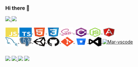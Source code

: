 ### Hi there 👋

<!--
**MarceloFernandes5/MarceloFernandes5** is a ✨ _special_ ✨ repository because its `README.md` (this file) appears on your GitHub profile.

Here are some ideas to get you started:

- 🔭 I’m currently in a internship
- 🌱 I’m currently learning TypeScript and Angular JS
- 📫 How to reach me: marcelocoluci@gmail.com
-->
<div>
  <a href="https://github.com/MarceloFernandes5">
  <img height="180em" src="https://github-readme-stats.vercel.app/api?username=MarceloFernandes5&show_icons=true&theme=merko&include_all_commits=true&count_private=true"/>
  <img height="180em" src="https://github-readme-stats.vercel.app/api/top-langs/?username=MarceloFernandes5&layout=compact&langs_count=7&theme=merko"/>
</div>
<div style="display: inline_block"><br>
  <img align="center" alt="Mar-Js" height="30" width="40" src="https://raw.githubusercontent.com/devicons/devicon/master/icons/javascript/javascript-plain.svg">
  <img align="center" alt="Mar-Ts" height="30" width="40" src="https://raw.githubusercontent.com/devicons/devicon/master/icons/typescript/typescript-plain.svg">
  <img align="center" alt="Mar-HTML" height="30" width="40" src="https://raw.githubusercontent.com/devicons/devicon/master/icons/html5/html5-original.svg">
  <img align="center" alt="Mar-CSS" height="30" width="40" src="https://raw.githubusercontent.com/devicons/devicon/master/icons/css3/css3-original.svg">
  <img align="center" alt="Mar-sass" height="30" width="40" src="https://raw.githubusercontent.com/devicons/devicon/master/icons/sass/sass-original.svg">
  <img align="center" alt="Mar-Csharp" height="30" width="40" src="https://raw.githubusercontent.com/devicons/devicon/master/icons/csharp/csharp-original.svg">
  <img align="center" alt="Mar-Nodejs" height="30" width="40" src="https://raw.githubusercontent.com/devicons/devicon/master/icons/nodejs/nodejs-original.svg">
  <img align="center" alt="Mar-angular" height="30" width="40" src="https://raw.githubusercontent.com/devicons/devicon/master/icons/angularjs/angularjs-original.svg">
  </div>
  <div>
  <img align="center" alt="Mar-mysql" height="30" width="40" src="https://raw.githubusercontent.com/devicons/devicon/master/icons/mysql/mysql-original.svg">
  <img align="center" alt="Mar-postegresql" height="30" width="40" src="https://raw.githubusercontent.com/devicons/devicon/master/icons/postgresql/postgresql-original.svg">
  <img align="center" alt="Mar-unity" height="30" width="40" src="https://raw.githubusercontent.com/devicons/devicon/master/icons/unity/unity-original.svg">
  <img align="center" alt="Mar-github" height="30" width="40" src="https://raw.githubusercontent.com/devicons/devicon/master/icons/github/github-original.svg">  
  <img align="center" alt="Mar-git" height="30" width="40" src="https://raw.githubusercontent.com/devicons/devicon/master/icons/git/git-original.svg">
  <img align="center" alt="Mar-bitbucket" height="30" width="40" src="https://raw.githubusercontent.com/devicons/devicon/master/icons/bitbucket/bitbucket-original.svg">
  <img align="center" alt="Mar-vs" height="30" width="40" src="https://raw.githubusercontent.com/devicons/devicon/master/icons/visualstudio/visualstudio-original.svg">  
  <img align="center" alt="Mar-vscode" height="30" width="40" src="https://raw.githubusercontent.com/devicons/devicon/master/icons/visualcode/visualcode-original.svg">  
</div>
  
  ##
 
<div> 
  <a href="https://www.instagram.com/marcelo_coluci/" target="_blank"><img src="https://img.shields.io/badge/-Instagram-%23E4405F?style=for-the-badge&logo=instagram&logoColor=white" target="_blank"></a>
 	<a href="https://www.twitch.tv/marcelocf5" target="_blank"><img src="https://img.shields.io/badge/Twitch-9146FF?style=for-the-badge&logo=twitch&logoColor=white" target="_blank">
  <a href = "mailto:marcelocoluci@gmail.com"><img src="https://img.shields.io/badge/-Gmail-%23333?style=for-the-badge&logo=gmail&logoColor=white" target="_blank"></a>
  <a href="https://www.linkedin.com/in/marcelo-fernandes-175a331b3/" target="_blank"><img src="https://img.shields.io/badge/-LinkedIn-%230077B5?style=for-the-badge&logo=linkedin&logoColor=white" target="_blank"></a> 
   
</div>
